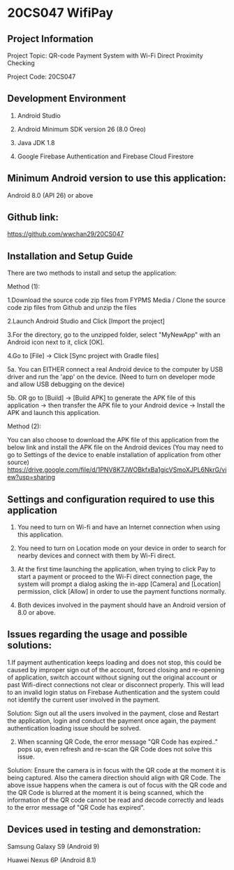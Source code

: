 # 20CS047 WifiPay

## Project Information
Project Topic: QR-code Payment System with Wi-Fi Direct Proximity Checking

Project Code: 20CS047

## Development Environment

1. Android Studio

2. Android Minimum SDK version 26 (8.0 Oreo)

3. Java JDK 1.8

4. Google Firebase Authentication and Firebase Cloud Firestore




## Minimum Android version to use this application:

Android 8.0 (API 26) or above





## Github link:

https://github.com/wwchan29/20CS047





## Installation and Setup Guide
There are two methods to install and setup the application:

Method (1):

1.Download the source code zip files from FYPMS Media / Clone the source code zip files from Github and unzip the files

2.Launch Android Studio and Click [Import the project] 

3.For the directory, go to the unzipped folder, select "MyNewApp" with an Android icon next to it, click [OK].

4.Go to [File] -> Click [Sync project with Gradle files]

5a. You can EITHER connect a real Android device to the computer by USB driver and run the 'app' on the device. (Need to turn on developer mode and allow USB debugging on the device)

5b. OR go to [Build] -> [Build APK] to generate the APK file of this application -> then transfer the APK file to your Android device -> Install the APK and launch this application.


Method (2):

You can also choose to download the APK file of this application from the below link and install the APK file on the Android devices (You may need to go to Settings of the device to enable installation of  application from other source)
https://drive.google.com/file/d/1PNV8K7JWOBkfxBa1gicVSmoXJPL6NkrG/view?usp=sharing





## Settings and configuration required to use this application

1. You need to turn on Wi-fi and have an Internet connection when using this application.

2. You need to turn on Location mode on your device in order to search for nearby devices and connect with them by Wi-Fi direct.

3. At the first time launching the application, when trying to click Pay to start a payment or proceed to the Wi-Fi direct connection page, the system will prompt a dialog asking the in-app [Camera] and [Location] permission, click [Allow] in order to use the payment functions normally.

4. Both devices involved in the payment should have an Android version of 8.0 or above.

  
  
  

## Issues regarding the usage and possible solutions:

1.If payment authentication keeps loading and does not stop, this could be caused by improper sign out of the account, forced closing and re-opening of application, switch account without signing out the original account or past Wifi-direct connections not clear or disconnect properly. This will lead to an invalid login status on Firebase Authentication and the system could not identify the current user involved in the payment.

Solution: Sign out all the users involved in the payment, close and Restart the application, login and conduct the payment once again, the payment authentication loading issue should be solved.

2. When scanning QR Code, the error message "QR Code has expired.." pops up, even refresh and re-scan the QR Code does not solve this issue.

Solution: Ensure the camera is in focus with the QR code at the moment it is being captured. Also the camera direction should align with QR Code. The above issue happens when the camera is out of focus with the QR code and the QR Code is blurred at the moment it is being scanned, which the information of the QR code cannot be read and decode correctly and leads to the error message of "QR Code has expired".




## Devices used in testing and demonstration:
Samsung Galaxy S9 (Android 9)

Huawei Nexus 6P (Android 8.1)
